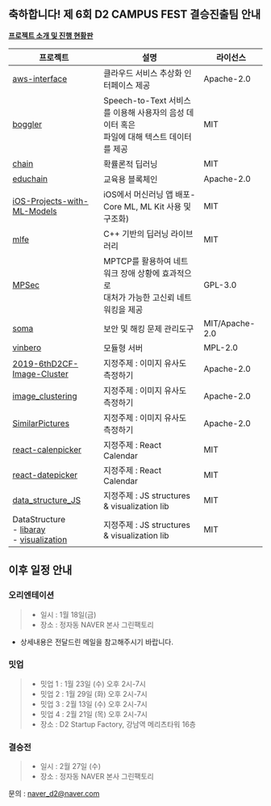 

## 축하합니다! 제 6회 D2 CAMPUS FEST 결승진출팀 안내

**[프로젝트 소개 및 진행 현황판](https://d2campusfest6th-2019.herokuapp.com/)**

프로젝트|설명|라이선스
-|-|-
[aws-interface](https://github.com/hubaimaster/aws-interface)|클라우드 서비스 추상화 인터페이스 제공|Apache-2.0|
[boggler](https://github.com/rayleighChild/boggler)|Speech-to-Text 서비스를 이용해 사용자의 음성 데이터 혹은<br/> 파일에 대해 텍스트 데이터를 제공|MIT|
[chain](https://github.com/tenkeyless/chain/)|확률론적 딥러닝|MIT
[educhain](https://github.com/twodude/educhain)|교육용 블록체인|Apache-2.0|
[iOS-Projects-with-ML-Models](https://github.com/motlabs/iOS-Proejcts-with-ML-Models)|iOS에서 머신러닝 앱 배포-Core ML, ML Kit 사용 및 구조화)|MIT|
[mlfe](https://github.com/shi510/mlfe)|C++ 기반의 딥러닝 라이브러리|MIT|
[MPSec](https://github.com/MPSec)|MPTCP를 활용하여 네트워크 장애 상황에 효과적으로<br/> 대처가 가능한 고신뢰 네트워킹을 제공|GPL-3.0|
[soma](https://github.com/PLUS-POSTECH/soma)|보안 및 해킹 문제 관리도구|MIT/Apache-2.0|
[vinbero](https://github.com/vinbero)|모듈형 서버|MPL-2.0|
[2019-6thD2CF-Image-Cluster](https://github.com/sunnys-lab/2019-6thD2CF-Image-Cluster)|지정주제 : 이미지 유사도 측정하기|Apache-2.0|
[image_clustering](https://github.com/geonlee0325/image_clustering)|지정주제 : 이미지 유사도 측정하기|Apache-2.0|
[SimilarPictures](https://github.com/jaemin93/SimilarPictures)|지정주제 : 이미지 유사도 측정하기|Apache-2.0|
[react-calenpicker](https://github.com/azxca1731/react-calenpicker)|지정주제 : React Calendar|MIT|
[react-datepicker](https://github.com/y0c/react-datepicker)|지정주제 : React Calendar|MIT|
[data_structure_JS](https://github.com/sangw0804/data_structure_JS)|지정주제 : JS structures & visualization lib|MIT|
DataStructure<br/> - [libaray](https://github.com/hongjisung/DataStructure)<br/> - [visualization](https://github.com/hongjisung/JS_DataStructure_Visualization) |지정주제 : JS structures & visualization lib|MIT|



## 이후 일정 안내
### 오리엔테이션
>* 일시 : 1월 18일(금)
>* 장소 : 정자동 NAVER 본사 그린팩토리<br/>
* 상세내용은 전달드린 메일을 참고해주시기 바랍니다.

### 밋업
>* 밋업 1 : 1월 23일 (수) 오후 2시-7시
>* 밋업 2 : 1월 29일 (화) 오후 2시-7시
>* 밋업 3 : 2월 13일 (수) 오후 2시-7시
>* 밋업 4 : 2월 21일 (목) 오후 2시-7시<br/>
>* 장소 : D2 Startup Factory, 강남역 메리츠타워 16층


### 결승전
>* 일시 : 2월 27일 (수)
>* 장소 : 정자동 NAVER 본사 그린팩토리

문의 : naver_d2@naver.com

